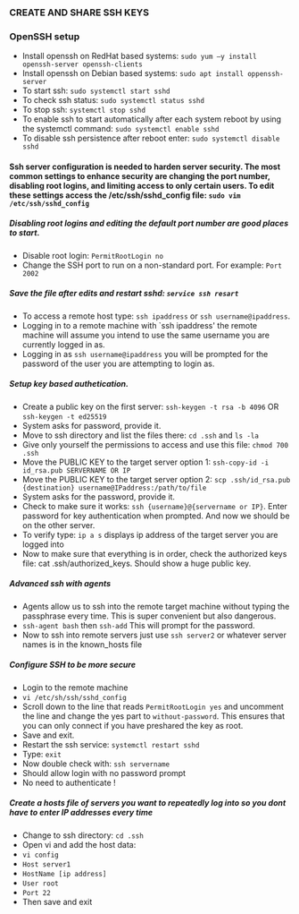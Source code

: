 ### CREATE AND SHARE SSH KEYS

### OpenSSH setup
- Install openssh on RedHat based systems: `sudo yum –y install openssh-server openssh-clients`
- Install openssh on Debian based systems: `sudo apt install oppenssh-server`
- To start ssh: `sudo systemctl start sshd`
- To check ssh status: `sudo systemctl status sshd`
- To stop ssh: `systemctl stop sshd`
- To enable ssh to start automatically after each system reboot by using the systemctl command: `sudo systemctl enable sshd`
- To disable ssh persistence after reboot enter: `sudo systemctl disable sshd`

#### Ssh server configuration is needed to harden server security. The most common settings to enhance security are changing the port number, disabling root logins, and limiting access to only certain users. To edit these settings access the /etc/ssh/sshd_config file: `sudo vim /etc/ssh/sshd_config`

##### Disabling root logins and editing the default port number are good places to start.
- Disable root login: `PermitRootLogin no`
- Change the SSH port to run on a non-standard port. For example: `Port 2002`

##### Save the file after edits and restart sshd: `service ssh resart`
- To access a remote host type: `ssh ipaddress` or `ssh username@ipaddress`.
- Logging in to a remote machine with `ssh ipaddress' the remote machine will assume you intend to use the same username you are currently logged in as.
- Logging in as `ssh username@ipaddress` you will be prompted for the password of the user you are attempting to login as.

##### Setup key based authetication.
- Create a public key on the first server: `ssh-keygen -t rsa -b 4096` OR `ssh-keygen -t ed25519`
- System asks for password, provide it.
- Move to ssh directory and list the files there: `cd .ssh` and `ls -la`
- Give only yourself the permissions to access and use this file: `chmod 700 .ssh`
- Move the PUBLIC KEY to the target server option 1:  `ssh-copy-id -i id_rsa.pub SERVERNAME OR IP`
- Move the PUBLIC KEY to the target server option 2: `scp .ssh/id_rsa.pub {destination} username@IPaddress:/path/to/file` 
- System asks for the password, provide it. 
- Check to make sure it works: `ssh {username}@{servername or IP}`. Enter password for key authentication when prompted. And now we should be on the other server.
- To verify type: `ip a s` displays ip address of the target server you are logged into 
- Now to make sure that everything is in order, check the authorized keys file: cat .ssh/authorized_keys. Should show a huge public key.

##### Advanced ssh with agents
- Agents allow us to ssh into the remote target machine without typing the passphrase every time. This is super convenient but also dangerous.
- `ssh-agent bash` then `ssh-add` This will prompt for the password.
- Now to ssh into remote servers just use `ssh server2` or whatever server names is in the known_hosts file

##### Configure SSH to be more secure
- Login to the remote machine
- `vi /etc/sh/ssh/sshd_config`
- Scroll down to the line that reads `PermitRootLogin yes` and uncomment the line and change the yes part to `without-password`. This ensures that you can only connect if you have preshared the key as root. 
- Save and exit.
- Restart the ssh service: `systemctl restart sshd`
- Type: `exit`
- Now double check with: `ssh servername`
- Should allow login with no password prompt 
- No need to authenticate !

##### Create a hosts file of servers you want to repeatedly log into so you dont have to enter IP addresses every time
- Change to ssh directory: `cd .ssh`
- Open vi and add the host data:
- `vi config`
- `Host server1`
- `HostName [ip address]`
- `User root`
- `Port 22`
- Then save and exit

